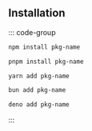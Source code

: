## Installation

::: code-group

```bash [npm]
npm install pkg-name
```

```bash [pnpm]
pnpm install pkg-name
```

```bash [yarn]
yarn add pkg-name
```

```bash [bun]
bun add pkg-name
```

```bash [deno]
deno add pkg-name
```

:::
